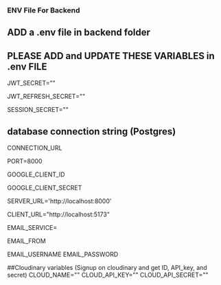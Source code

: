 ### ENV File For Backend 

## ADD a .env file in backend folder


## PLEASE ADD and UPDATE THESE VARIABLES in .env FILE

JWT_SECRET=""


JWT_REFRESH_SECRET=""


SESSION_SECRET=""

## database connection string (Postgres)
CONNECTION_URL

PORT=8000


GOOGLE_CLIENT_ID

GOOGLE_CLIENT_SECRET


SERVER_URL='http://localhost:8000'

CLIENT_URL="http://localhost:5173"

EMAIL_SERVICE=

EMAIL_FROM

EMAIL_USERNAME
EMAIL_PASSWORD


##Cloudinary variables (Signup on cloudinary and get ID, API_key, and secret)
CLOUD_NAME=""
CLOUD_API_KEY=""
CLOUD_API_SECRET=""



